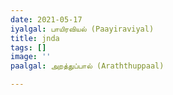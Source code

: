 ```yaml
---
date: 2021-05-17
iyalgal: பாயிரவியல் (Paayiraviyal)
title: jnda
tags: []
image: ''
paalgal: அறத்துப்பால் (Araththuppaal)

---
```

